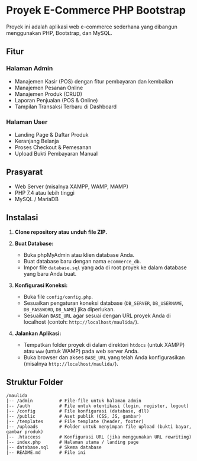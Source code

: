 # Proyek E-Commerce PHP Bootstrap

Proyek ini adalah aplikasi web e-commerce sederhana yang dibangun menggunakan PHP, Bootstrap, dan MySQL.

## Fitur

### Halaman Admin

- Manajemen Kasir (POS) dengan fitur pembayaran dan kembalian
- Manajemen Pesanan Online
- Manajemen Produk (CRUD)
- Laporan Penjualan (POS & Online)
- Tampilan Transaksi Terbaru di Dashboard

### Halaman User

- Landing Page & Daftar Produk
- Keranjang Belanja
- Proses Checkout & Pemesanan
- Upload Bukti Pembayaran Manual

## Prasyarat

- Web Server (misalnya XAMPP, WAMP, MAMP)
- PHP 7.4 atau lebih tinggi
- MySQL / MariaDB

## Instalasi

1.  **Clone repository atau unduh file ZIP.**

2.  **Buat Database:**

    - Buka phpMyAdmin atau klien database Anda.
    - Buat database baru dengan nama `ecommerce_db`.
    - Impor file `database.sql` yang ada di root proyek ke dalam database yang baru Anda buat.

3.  **Konfigurasi Koneksi:**

    - Buka file `config/config.php`.
    - Sesuaikan pengaturan koneksi database (`DB_SERVER`, `DB_USERNAME`, `DB_PASSWORD`, `DB_NAME`) jika diperlukan.
    - Sesuaikan `BASE_URL` agar sesuai dengan URL proyek Anda di localhost (contoh: `http://localhost/maulida/`).

4.  **Jalankan Aplikasi:**
    - Tempatkan folder proyek di dalam direktori `htdocs` (untuk XAMPP) atau `www` (untuk WAMP) pada web server Anda.
    - Buka browser dan akses `BASE_URL` yang telah Anda konfigurasikan (misalnya `http://localhost/maulida/`).

## Struktur Folder

```
/maulida
|-- /admin          # File-file untuk halaman admin
|-- /auth           # File untuk otentikasi (login, register, logout)
|-- /config         # File konfigurasi (database, dll)
|-- /public         # Aset publik (CSS, JS, gambar)
|-- /templates      # File template (header, footer)
|-- /uploads        # Folder untuk menyimpan file upload (bukti bayar, gambar produk)
|-- .htaccess       # Konfigurasi URL (jika menggunakan URL rewriting)
|-- index.php       # Halaman utama / landing page
|-- database.sql    # Skema database
|-- README.md       # File ini
```
